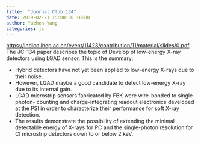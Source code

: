 ```yaml
---
title:  "Journal Club 134"
date: 2019-02-21 15:00:00 +0800
author: Yuzhen Yang
categories: jc
---
```


<https://indico.ihep.ac.cn/event/11423/contribution/11/material/slides/0.pdf>
The JC-134 paper describes the topic of Develop of low-energy X-ray detectors using LGAD sensor. This is the summary:
- Hybrid detectors have not yet been applied to low-energy X-rays due to their noise. 
- However, LGAD maybe a good candidate to detect low-energy X-ray due to its internal gain.
- LGAD microstrip sensors fabricated by FBK were wire-bonded to single-photon- counting and charge-integrating readout electronics developed at the PSI in order to characterize their performance for soft X-ray detection. 
- The results demonstrate the possibility of extending the minimal detectable energy of X-rays for PC and the single-photon resolution for CI microstrip detectors down to or below 2 keV. 
